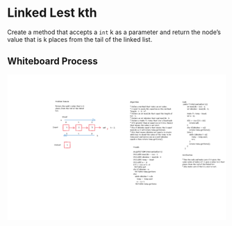 # Linked Lest kth

Create a method that accepts a `int` k as a parameter and return the node’s value that is k places from the tail of the linked list.

## Whiteboard Process

![Linked Lest kth](/challenges/linked-list/lib/src/main/java/linkedList/image/cdoe-07.png)